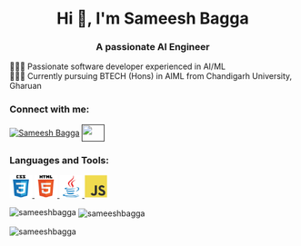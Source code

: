 
<h1 align="center">Hi 👋, I'm Sameesh Bagga</h1>
<h3 align="center">A passionate AI Engineer</h3>
👩🏻‍💻 Passionate software developer experienced in AI/ML<br/>
👩🏻‍🎓 Currently pursuing BTECH (Hons) in AIML from Chandigarh University, Gharuan<br/>



<h3 align="left">Connect with me:</h3>
<p align="left">
<a href="(https://www.linkedin.com/in/sameesh-bagga-27480b231)?utm_source=share&utm_campaign=share_via&utm_content=profile&utm_medium=android_app" target="blank"><img align="center" src="https://raw.githubusercontent.com/rahuldkjain/github-profile-readme-generator/master/src/images/icons/Social/linked-in-alt.svg" alt="Sameesh Bagga" height="30" width="40" /></a>
<a href="" target="blank"><img align="center" src="https://raw.githubusercontent.com/rahuldkjain/github-profile-readme-generator/master/src/images/icons/Social/instagram.svg" alt="" height="30" width="40" /></a>
</p>

<h3 align="left">Languages and Tools:</h3>
<p align="left"> <a href="https://www.w3schools.com/css/" target="_blank" rel="noreferrer"> <img src="https://raw.githubusercontent.com/devicons/devicon/master/icons/css3/css3-original-wordmark.svg" alt="css3" width="40" height="40"/> </a> <a href="https://www.w3.org/html/" target="_blank" rel="noreferrer"> <img src="https://raw.githubusercontent.com/devicons/devicon/master/icons/html5/html5-original-wordmark.svg" alt="html5" width="40" height="40"/> </a> <a href="https://www.java.com" target="_blank" rel="noreferrer"> <img src="https://raw.githubusercontent.com/devicons/devicon/master/icons/java/java-original.svg" alt="java" width="40" height="40"/> </a> <a href="https://developer.mozilla.org/en-US/docs/Web/JavaScript" target="_blank" rel="noreferrer"> <img src="https://raw.githubusercontent.com/devicons/devicon/master/icons/javascript/javascript-original.svg" alt="javascript" width="40" height="40"/> </a> </p>

<p><img align="left" src="https://github-readme-stats.vercel.app/api/top-langs?username=sameeshbagga&show_icons=true&locale=en&layout=compact" alt="sameeshbagga" /></p>

<p>&nbsp;<img align="center" src="https://github-readme-stats.vercel.app/api?username=sameeshbagga&show_icons=true&locale=en" alt="sameeshbagga" /></p>

<p><img align="center" src="https://github-readme-streak-stats.herokuapp.com/?user=sameeshbagga&" alt="sameeshbagga" /></p>
